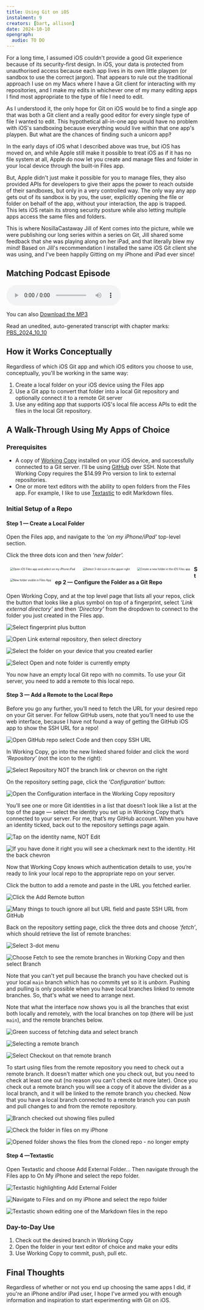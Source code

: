 ```yaml
---
title: Using Git on iOS
instalment: 9
creators: [bart, allison]
date: 2024-10-10
opengraph:
  audio: TO DO
---
```


For a long time, I assumed iOS couldn't provide a good Git experience because of its security-first design. In iOS, your data is protected from unauthorised access because each app lives in its own little playpen (or sandbox to use the correct jargon). That appears to rule out the traditional approach I use on my Macs where I have a Git client for interacting with my repositories, and I make my edits in whichever one of my many editing apps I find most appropriate to the type of file I need to edit. 

As I understood it, the only hope for Git on iOS would be to find a single app that was both a Git client and a really good editor for every single type of file I wanted to edit. This hypothetical all-in-one app would have no problem with iOS's sandboxing because everything would live within that one app's playpen. But what are the chances of finding such a unicorn app‽

In the early days of iOS what I described above was true, but iOS has moved on, and while Apple still make it possible to treat iOS as if it has no file system at all, Apple do now let you create and manage files and folder in your local device through the built-in Files app.

But, Apple didn't just make it possible for you to manage files, they also provided APIs for developers to give their apps the power to reach outside of their sandboxes, but only in a very controlled way. The only way any app gets out of its sandbox is by you, the user, explicitly opening the file or folder on behalf of the app, without your interaction, the app is trapped. This lets iOS retain its strong security posture while also letting multiple apps access the same files and folders.

This is where NosillaCastaway Jill of Kent comes into the picture, while we were publishing our long series within a series on Git, Jill shared some feedback that she was playing along on her iPad, and that literally blew my mind! Based on Jill's recommendation I installed the same iOS Git client she was using, and I've been happily Gitting on my iPhone and iPad ever since!

## Matching Podcast Episode

<audio controls src="https://media.blubrry.com/nosillacast/traffic.libsyn.com/nosillacast/PBS_2024_10_10.mp3?autoplay=0&loop=0&controls=1">Your browser does not support HTML 5 audio 🙁</audio>

You can also <a href="https://media.blubrry.com/nosillacast/traffic.libsyn.com/nosillacast/PBS_2024_10_10.mp3" >Download the MP3</a>

Read an unedited, auto-generated transcript with chapter marks:  <a href="https://podfeet.com/transcripts/PBS_2024_10_10.html">PBS_2024_10_10</a>

## How it Works Conceptually

Regardless of which iOS Git app and which iOS editors you choose to use, conceptually, you'll be working in the same way:

1. Create a local folder on your iOS device using the Files app
2. Use a Git app to convert that folder into a local Git repository and optionally connect it to a remote Git server
3. Use any editing app that supports iOS's local file access APIs to edit the files in the local Git repository.

## A Walk-Through Using My Apps of Choice

### Prerequisites

- A copy of [Working Copy](https://workingcopy.app) installed on your iOS device, and successfully connected to a Git server. I’ll be using [GitHub](https://github.com) over SSH. Note that Working Copy requires the $14.99 Pro version to link to external repositories.
- One or more text editors with the ability to open folders from the Files app. For example, I like to use [Textastic](https://www.textasticapp.com) to edit Markdown files.

### Initial Setup of a Repo

#### Step 1 — Create a Local Folder

Open the Files app, and navigate to the *'on my iPhone/iPad'* top-level section.

Click the three dots icon and then *‘new folder’.*

<group display="flow-root">
<figure style=" float:left; margin: 10px"><img src="assets/tidbits9/1.jpeg" alt="Open iOS Files app and select on my iPhone iPad" style="zoom:50%;" /></figure><figure style=" float:left; margin: 10px"><img src="assets/tidbits9/2.jpeg" alt="Select 3-dot icon in the upper right" style="zoom:50%;" /></figure>
</group>
<group display="flow-root">
<figure style=" float:left; margin: 10px"><img src="assets/tidbits9/3.jpeg" alt="Create a new folder in the iOS Files app" style="zoom:50%;" /></figure>
<figure style=" float:left; margin: 10px"><img src="assets/tidbits9/4.jpeg" alt="New folder visible in Files App" style="zoom:50%;" /></figure>
</group>

#### Step 2 — Configure the Folder as a Git Repo

Open Working Copy, and at the top level page that lists all your repos, click the button that looks like a plus symbol on top of a fingerprint, select *‘Link external directory’*  and then *'Directory'* from the dropdown to connect to the folder you just created in the Files app.

![Select fingerprint plus button](assets/tidbits9/5.jpeg)

![Open Link external repository, then select directory](assets/tidbits9/6.jpeg)

![Select the folder on your device that you created earlier](assets/tidbits9/7.jpeg)

![Select Open and note folder is currently empty](assets/tidbits9/8.jpeg)

You now have an empty local Git repo with no commits. To use your Git server, you need to add a remote to this local repo. 

#### Step 3 — Add a Remote to the Local Repo

Before you go any further, you’ll need to fetch the URL for your desired repo on your Git server. For fellow GitHub users, note that you’ll need to use the web interface, because I have not found a way of getting the GitHub iOS app to show the SSH URL for a repo!

![Open GitHub repo select Code and then copy SSH URL](assets/tidbits9/15.jpeg)

In Working Copy, go into the new linked shared folder and click the word *‘Repository’* (not the icon to the right):

![Select Repository NOT the branch link or chevron on the right](assets/tidbits9/9.jpeg)

On the repository setting page, click the *‘Configuration’* button:

![Open the Configuration interface in the Working Copy repository](assets/tidbits9/10.jpeg)

You’ll see one or more Git identities in a list that doesn’t look like a list at the top of the page — select the identity you set up in Working Copy that’s connected to your server. For me, that’s my GitHub account. When you have an identity ticked, back out to the repository settings page again. 

![Tap on the identity name, NOT Edit](assets/tidbits9/11.jpeg)

![If you have done it right you will see a checkmark next to the identity. Hit the back chevron](assets/tidbits9/12.jpeg)

Now that Working Copy knows which authentication details to use, you’re ready to link your local repo to the appropriate repo on your server.

Click the button to add a remote and paste in the URL you fetched earlier.

![Click the Add Remote button](assets/tidbits9/13.jpeg)

![Many things to touch ignore all but URL field and paste SSH URL from GitHub](assets/tidbits9/16.jpeg)

Back on the repository setting page, click the three dots and choose *‘fetch’*, which should retrieve the list of remote branches:

![Select 3-dot menu](assets/tidbits9/17.jpeg)

![Choose Fetch to see the remote branches in Working Copy and then select Branch](assets/tidbits9/18.jpeg)

Note that you can't yet pull because the branch you have checked out is your local `main` branch which has no commits yet so it is *unborn*. Pushing and pulling is only possible when you have local branches linked to remote branches. So, that's what we need to arrange next.

Note that what the interface now shows you is all the branches that exist both locally and remotely, with the local branches on top (there will be just `main`), and the remote branches below.

![Green success of fetching data and select branch](assets/tidbits9/19.jpeg)

![Selecting a remote branch](assets/tidbits9/20.jpeg)

![Select Checkout on that remote branch](assets/tidbits9/21.jpeg)

To start using files from the remote repository you need to check out a remote branch. It doesn't matter which one you check out, but you need to check at least one out (no reason you can't check out more later). Once you check out a remote branch you will see a copy of it above the divider as a local branch, and it will be linked to the remote branch you checked. Now that you have a local branch connected to a remote branch you can push and pull changes to and from the remote repository.

![Branch checked out showing files pulled](assets/tidbits9/23.jpeg)

![Check the folder in files on my iPhone](assets/tidbits9/24.jpeg)

![Opened folder shows the files from the cloned repo - no longer empty](assets/tidbits9/25.jpeg)

#### Step 4 —Textastic

Open Textastic and choose Add External Folder... Then navigate through the Files app to On My iPhone and select the repo folder.

![Textastic highlighting Add External Folder](assets/tidbits9/26.jpeg)

![Navigate to Files and on my iPhone and select the repo folder](assets/tidbits9/27.jpeg)

![Textastic shown editing one of the Markdown files in the repo](assets/tidbits9/28.jpeg)

### Day-to-Day Use

1. Check out the desired branch in Working Copy
2. Open the folder in your text editor of choice and make your edits
3. Use Working Copy to commit, push, pull etc.

## Final Thoughts

Regardless of whether or not you end up choosing the same apps I did, if you're an iPhone and/or iPad user, I hope I've armed you with enough information and inspiration to start experimenting with Git on iOS.